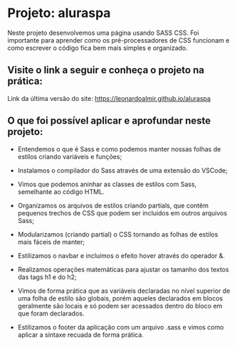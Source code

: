 # Projeto: aluraspa
Neste projeto desenvolvemos uma página usando SASS CSS. Foi importante para aprender como os pré-processadores de CSS funcionam e como escrever o código fica bem mais simples e organizado.

## Visite o link a seguir e conheça o projeto na prática:

Link da última versão do site: 
https://leonardoalmir.github.io/aluraspa


## O que foi possível aplicar e aprofundar neste projeto:
- Entendemos o que é Sass e como podemos manter nossas folhas de estilos criando variáveis e funções;

- Instalamos o compilador do Sass através de uma extensão do VSCode;

- Vimos que podemos aninhar as classes de estilos com Sass, semelhante ao código HTML.

- Organizamos os arquivos de estilos criando partials, que contêm pequenos trechos de CSS que podem ser incluídos em outros arquivos Sass;

- Modularizamos (criando partial) o CSS tornando as folhas de estilos mais fáceis de manter;

- Estilizamos o navbar e incluímos o efeito hover através do operador &.

- Realizamos operações matemáticas para ajustar os tamanho dos textos das tags h1 e do h2;

- Vimos de forma prática que as variáveis declaradas no nível superior de uma folha de estilo são globais, porém aqueles declarados em blocos geralmente são locais e só podem ser acessados dentro do bloco em que foram declarados.

- Estilizamos o footer da aplicação com um arquivo .sass e vimos como aplicar a sintaxe recuada de forma prática.
